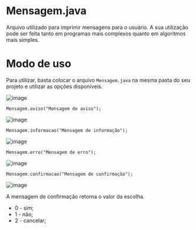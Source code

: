 # Mensagem.java
Arquivo utilizado para imprimir mensagens para o usuário. A sua utilização pode ser feita tanto em programas mais complexos quanto em algoritmos mais simples.

# Modo de uso

Para utilizar, basta colocar o arquivo `Mensagem.java` na mesma pasta do seu projeto e utilizar as opções disponíveis.

![image](https://user-images.githubusercontent.com/22747307/166493406-b262906a-fa14-47bf-97c7-bea05d39e7b9.png)


```
Mensagem.aviso("Mensagem de aviso");
```

![image](https://user-images.githubusercontent.com/22747307/166492370-3b9855fc-ac95-475b-bb14-65b99c2c922a.png)


```
Mensagem.informacao("Mensagem de informação");
```

![image](https://user-images.githubusercontent.com/22747307/166492469-3758ef44-1437-42b5-91e4-87f2f7261c43.png)


```
Mensagem.erro("Mensagem de erro");
```

![image](https://user-images.githubusercontent.com/22747307/166493262-5bdb8bd5-c0d0-45a9-a07c-ab0c9ca21d57.png)


```
Mensagem.confirmacao("Mensagem de confirmação");
```

![image](https://user-images.githubusercontent.com/22747307/166492717-b07110c2-77bf-4ffd-85e7-461a5530d0fd.png)


A mensagem de confirmação retorna o valor da escolha.

- 0 - sim; 
- 1 - não; 
- 2 - cancelar;
